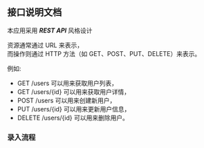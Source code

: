## 接口说明文档

本应用采用 ***REST API*** 风格设计  

资源通常通过 URL 来表示，<br>
而操作则通过 HTTP 方法（如 GET、POST、PUT、DELETE）来表示。  

例如:
+ GET /users 可以用来获取用户列表，
+ GET /users/{id} 可以用来获取用户详情，
+ POST /users 可以用来创建新用户，
+ PUT /users/{id} 可以用来更新用户信息，
+ DELETE /users/{id} 可以用来删除用户。

### 录入流程

### 
